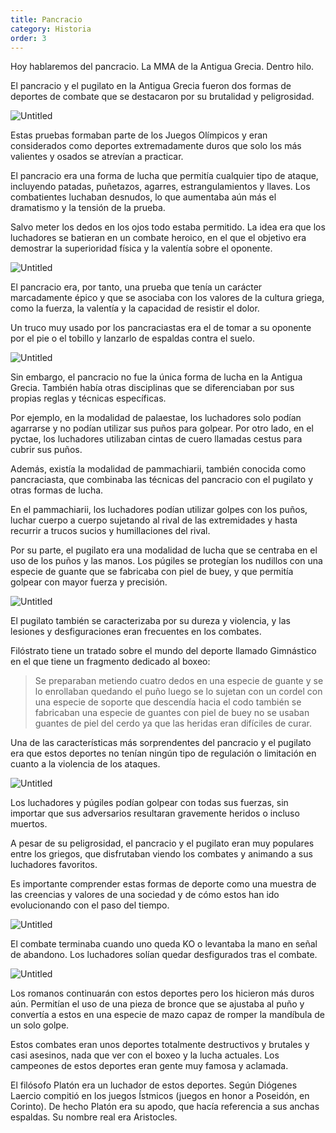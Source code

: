 ```yaml
---
title: Pancracio
category: Historia
order: 3
--- 
```


Hoy hablaremos del pancracio. La MMA de la Antigua Grecia. Dentro hilo.

El pancracio y el pugilato en la Antigua Grecia fueron dos formas de deportes de combate que se destacaron por su brutalidad y peligrosidad. 

![Untitled]({{site.baseurl}}/images/Pancracio%20adf8784905ef49b59573af0a15d338a9/Untitled.png)

Estas pruebas formaban parte de los Juegos Olímpicos y eran considerados como deportes extremadamente duros que solo los más valientes y osados se atrevían a practicar. 

El pancracio era una forma de lucha que permitía cualquier tipo de ataque, incluyendo patadas, puñetazos, agarres, estrangulamientos y llaves. Los combatientes luchaban desnudos, lo que aumentaba aún más el dramatismo y la tensión de la prueba. 

Salvo meter los dedos en los ojos todo estaba permitido. La idea era que los luchadores se batieran en un combate heroico, en el que el objetivo era demostrar la superioridad física y la valentía sobre el oponente. 

![Untitled]({{site.baseurl}}/images/Pancracio%20adf8784905ef49b59573af0a15d338a9/Untitled%201.png)

El pancracio era, por tanto, una prueba que tenía un carácter marcadamente épico y que se asociaba con los valores de la cultura griega, como la fuerza, la valentía y la capacidad de resistir el dolor.

Un truco muy usado por los pancraciastas era el de tomar a su oponente por el pie o el tobillo y lanzarlo de espaldas contra el suelo. 

![Untitled]({{site.baseurl}}/images/Pancracio%20adf8784905ef49b59573af0a15d338a9/Untitled%202.png)

Sin embargo, el pancracio no fue la única forma de lucha en la Antigua Grecia. También había otras disciplinas que se diferenciaban por sus propias reglas y técnicas específicas. 

Por ejemplo, en la modalidad de palaestae, los luchadores solo podían agarrarse y no podían utilizar sus puños para golpear. Por otro lado, en el pyctae, los luchadores utilizaban cintas de cuero llamadas cestus para cubrir sus puños.

Además, existía la modalidad de pammachiarii, también conocida como pancraciasta, que combinaba las técnicas del pancracio con el pugilato y otras formas de lucha. 

En el pammachiarii, los luchadores podían utilizar golpes con los puños, luchar cuerpo a cuerpo sujetando al rival de las extremidades y hasta recurrir a trucos sucios y humillaciones del rival. 

Por su parte, el pugilato era una modalidad de lucha que se centraba en el uso de los puños y las manos. Los púgiles se protegían los nudillos con una especie de guante que se fabricaba con piel de buey, y que permitía golpear con mayor fuerza y precisión. 

![Untitled]({{site.baseurl}}/images/Pancracio%20adf8784905ef49b59573af0a15d338a9/Untitled%203.png)

El pugilato también se caracterizaba por su dureza y violencia, y las lesiones y desfiguraciones eran frecuentes en los combates.

Filóstrato tiene un tratado sobre el mundo del deporte llamado Gimnástico en el que tiene un fragmento dedicado al boxeo:

> Se preparaban metiendo cuatro dedos en una especie de guante y se lo enrollaban quedando el puño luego se lo sujetan con un cordel con una especie de soporte que descendía hacia el codo también se fabricaban una especie de guantes con piel de buey no se usaban guantes de piel del cerdo ya que las heridas eran difíciles de curar.
> 

Una de las características más sorprendentes del pancracio y el pugilato era que estos deportes no tenían ningún tipo de regulación o limitación en cuanto a la violencia de los ataques. 

![Untitled]({{site.baseurl}}/images/Pancracio%20adf8784905ef49b59573af0a15d338a9/Untitled%204.png)

Los luchadores y púgiles podían golpear con todas sus fuerzas, sin importar que sus adversarios resultaran gravemente heridos o incluso muertos.

A pesar de su peligrosidad, el pancracio y el pugilato eran muy populares entre los griegos, que disfrutaban viendo los combates y animando a sus luchadores favoritos. 

Es importante comprender estas formas de deporte como una muestra de las creencias y valores de una sociedad y de cómo estos han ido evolucionando con el paso del tiempo.

![Untitled]({{site.baseurl}}/images/Pancracio%20adf8784905ef49b59573af0a15d338a9/Untitled%205.png)

El combate terminaba cuando uno queda KO o levantaba la mano en señal de abandono. Los luchadores solían quedar desfigurados tras el combate.

![Untitled]({{site.baseurl}}/images/Pancracio%20adf8784905ef49b59573af0a15d338a9/Untitled%206.png)

Los romanos continuarán con estos deportes pero los hicieron más duros aún. Permitían el uso de una pieza de bronce que se ajustaba al puño y convertía a estos en una especie de mazo capaz de romper la mandíbula de un solo golpe.

Estos combates eran unos deportes totalmente destructivos y brutales y casi asesinos, nada que ver con el boxeo y la lucha actuales. Los campeones de estos deportes eran gente muy famosa y aclamada. 

El filósofo Platón era un luchador de estos deportes. Según Diógenes Laercio compitió en los juegos Ístmicos (juegos en honor a Poseidón, en Corinto). De hecho Platón era su apodo, que hacía referencia a sus anchas espaldas. Su nombre real era Aristocles.